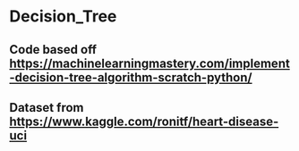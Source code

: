 # Decision_Tree

## Code based off https://machinelearningmastery.com/implement-decision-tree-algorithm-scratch-python/
## Dataset from https://www.kaggle.com/ronitf/heart-disease-uci
